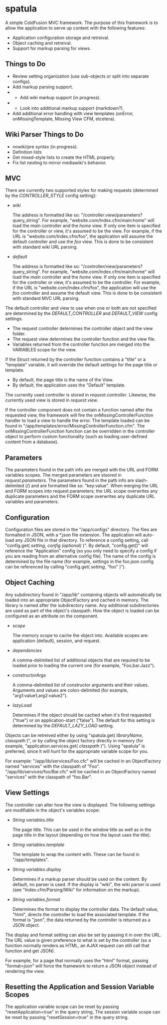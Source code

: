 spatula
=======

A simple ColdFusion MVC framework.
The purpose of this framework is to allow the application to serve up content with the following features:

* Application configuration storage and retreival.
* Object caching and retreival.
* Support for markup parsing for views.


Things to Do
------------
* Review setting organization (use sub-objects or split into separate configs).
* Add markup parsing support.
* * Add wiki markup support (in progress).
* * Look into additional markup support (markdown?).
* Add additional error handling with view templates (onError, onMissingTemplate, Missing View CFM, etcetera).

Wiki Parser Things to Do
------------------------
* nowiki/pre syntax (in progress).
* Definition lists
* Get mixed-style lists to create the HTML properly.
* Fix list nesting to mirror mediawiki's behavior.


MVC
---
There are currently two supported styles for making requests (determined by the _CONTROLLER_STYLE_ config setting):

* *wiki*

	The address is formatted like so: "/controller:view/parameters?query_string".
	For example, "website.com/Index.cfm/main:home" will load the _main_ controller and the _home_ view.
	If only one item is specified for the controller or view, it's assumed to be the view.
	For example, if the URL is "website.com/Index.cfm/foo", the application will assume the default controller and use the _foo_ view.
	This is done to be consistent with standard wiki URL parsing.

* *default*

	The address is formatted like so: "/controller/view/parameters?query_string".
	For example, "website.com/Index.cfm/main/home" will load the _main_ controller and the _home_ view.
	If only one item is specified for the controller or view, it's assumed to be the controller.
	For example, if the URL is "website.com/Index.cfm/foo", the application will use the _foo_ controller and assume the default view.
	This is done to be consistent with standard MVC URL parsing.

The default controller and view to use when one or both are not specified are determined by the _DEFAULT_CONTROLLER_ and _DEFAULT_VIEW_ config settings.

* The request controller determines the controller object and the view folder.
* The request view determines the controller function and the view file.
* Variables returned from the controller function are merged into the VARIABLES scope for the view.

If the Struct returned by the controller function contains a "title" or a "template" variable, it will override the default settings for the page title or template.

* By default, the page title is the name of the View.
* By default, the application uses the "Default" template.

The currently used controller is stored in _request.controller_.
Likewise, the currently used view is stored in _request.view_.

If the controller component does not contain a function named after the requested view, the framework will fire the onMissingControllerFunction handler to load a view to handle the error.  The template loaded can be found in "/app/templates/error/MissingControllerFunction.cfm". The onMissingControllerFunction function can be overridden in the controller object to perform custom functionality (such as loading user-defined content from a database).


Parameters
----------
The parameters found in the path info are merged with the URL and FORM variables scopes.
The merged parameters are stsored in _request.parameters_.
The parameters found in the path info are slash-delimited (/) and are formatted like so: "key:value".
When merging the URL and FORM scopes into request.parameters; the URL scope overwrites any duplicate parameters and the FORM scope overwrites any duplicate URL variables and parameters.


Configuration
-------------
Configuration files are stored in the "/app/configs" directory.
The files are formatted in JSON, with a *.json file extension.
The application will auto-load any JSON file in that directory.
To reference a config setting, call "config.get( _setting_, _config (optional)_ )".
By default, "config.get()" will reference the "Application" config (so you only need to specify a config if you are reading from an alternative config file).
The name of the config is determined by the file name (for example, settings in the foo.json config can be referenced by calling "config.get( _setting_, "foo" )").


Object Caching
--------------
Any subdirectory found in "/app/lib" containing objects will automatically be loaded into an appropriate ObjectFactory and cached in memory.
The library is named after the subdirectory name.
Any additional subdirectories are used as part of the object's classpath.
How the object is loaded can be configured as an attribute on the component.

* *scope*

	The memory scope to cache the object into. Available scopes are: application (default), session, and request.

* *dependencies*

	A comma-delimited list of additional objects that are required to be loaded prior to loading the current one (for example, "Foo,bar.Jazz").

* *constructorArgs*

	A comma-delimited list of constructor arguments and their values. Arguments and values are colon-delimited (for example, "arg1:value1,arg2:value2").

* *lazyLoad*

	Determines if the object should be cached when it's first requested ("true") or on application-start ("false"). The default for this setting is determined by the _DEFAULT_LAZY_LOAD_ setting.

Objects can be retreived either by using "spatula.get( _libraryName_, _classpath_ )", or by calling the object factory directly in memory (for example, "application.services.get( _classpath_ )").
Using "spatula" is preferred, since it will hunt for the appropriate variable scope for you.

For example: "/app/lib/services/Foo.cfc" will be cached in an ObjectFactory named "services" with the classpath of "Foo".
"/app/lib/services/foo/Bar.cfc" will be cached in an ObjectFactory named "services" with the classpath of "foo.Bar".


View Settings
-------------
The controller can alter how the view is displayed.
The following settings are modifiable in the object's variables scope:

* _String_ *variables.title*

	The page title. This can be used in the window title as well as in the page title in the layout (depending on how the layout uses the title).

* _String_ *variables.template*

	The template to wrap the content with. These can be found in "/app/templates".

* _String_ *variables.display*

	Determines if a markup parser should be used on the content. By default, no parser is used. If the display is "wiki", the wiki parser is used (see "Index.cfm/Parsing/Wiki" for information on the markup).

* _String_ *variables.format*

	Determines the format to display the controller data. The default value, "html", directs the controller to load the associated template. If the format is "json", the data returned by the controller is returned as a JSON object.

The display and format setting can also be set by passing it in over the URL.
The URL value is given preference to what is set by the controller (so a function normally renders as HTML, an AJAX request can still call that function and get JSON).

For example, for a page that normally uses the "html" format, passing "format=json" will force the framework to return a JSON object instead of rendering the view.


Resetting the Application and Session Variable Scopes
-----------------------------------------------------
The application variable scope can be reset by passing "resetApplication=true" in the query string.
The session variable scope can be reset by passing "resetSession=true" in the query string.